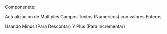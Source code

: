 Componenete:

Actualizacion de Multiples Campos Textos (Numericos) con valores Enteros 

Usando Minus (Para Descontar) Y Plus (Para Incrementar)

